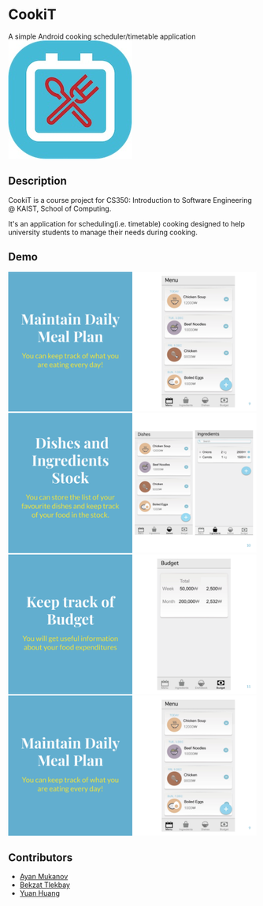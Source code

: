 # CookiT
A simple Android cooking scheduler/timetable application
![Logo](./cookit-logo.png)


## Description

CookiT is a course project for CS350: Introduction to Software Engineering @ KAIST, School of Computing.

It's an application for scheduling(i.e. timetable) cooking designed to help university students to manage their needs during cooking.

## Demo
![DemoSlides](./Presentation_slide1.png)
![DemoSlides](./Presentation_slide2.png)
![DemoSlides](./Presentation_slide3.png)
![DemoSlides](./Presentation_slide4.png)

## Contributors
- [Ayan Mukanov](https://github.com/mukanov8)
- [Bekzat Tlekbay](https://github.com/fesiib)
- [Yuan Huang](https://github.com/huangyuan9811)
